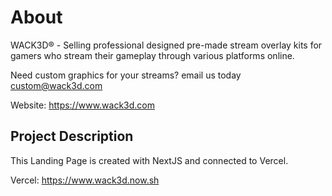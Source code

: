 <h1>About</h1>

WACK3D® - Selling professional designed pre-made stream overlay kits for gamers who stream their gameplay through various platforms online.

Need custom graphics for your streams? email us today custom@wack3d.com

Website: https://www.wack3d.com


<h2>Project Description</h2>

This Landing Page is created with NextJS and connected to Vercel.

Vercel: https://www.wack3d.now.sh

